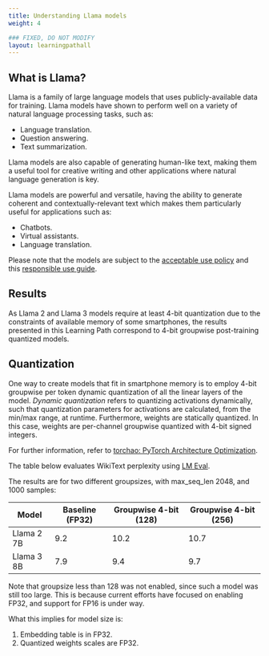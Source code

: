 ```yaml
---
title: Understanding Llama models
weight: 4

### FIXED, DO NOT MODIFY
layout: learningpathall
---
```


## What is Llama?

Llama is a family of large language models that uses publicly-available data for training. Llama models have shown to perform well on a variety of natural language processing tasks, such as:

* Language translation.
* Question answering.
* Text summarization.

Llama models are also capable of generating human-like text, making them a useful tool for creative writing and other applications where natural language generation is key.

Llama models are powerful and versatile, having the ability to generate coherent and contextually-relevant text which makes them particularly useful for applications such as:

* Chatbots.
* Virtual assistants.
* Language translation.

Please note that the models are subject to the [acceptable use policy](https://github.com/facebookresearch/llama/blob/main/USE_POLICY.md) and this [responsible use guide](https://ai.meta.com/static-resource/responsible-use-guide/).

## Results

As Llama 2 and Llama 3 models require at least 4-bit quantization due to the constraints of available memory of some smartphones, the results presented in this Learning Path correspond to 4-bit groupwise post-training quantized models.

## Quantization

One way to create models that fit in smartphone memory is to employ 4-bit groupwise per token dynamic quantization of all the linear layers of the model. *Dynamic quantization* refers to quantizing activations dynamically, such that quantization parameters for activations are calculated, from the min/max range, at runtime. Furthermore, weights are statically quantized. In this case, weights are per-channel groupwise quantized with 4-bit signed integers.

For further information, refer to [torchao: PyTorch Architecture Optimization](https://github.com/pytorch-labs/ao/).

The table below evaluates WikiText perplexity using [LM Eval](https://github.com/EleutherAI/lm-evaluation-harness).

The results are for two different groupsizes, with max_seq_len 2048, and 1000 samples:

|Model | Baseline (FP32) | Groupwise 4-bit (128) | Groupwise 4-bit (256)
|--------|-----------------| ---------------------- | ---------------
|Llama 2 7B | 9.2 | 10.2 | 10.7
|Llama 3 8B | 7.9 | 9.4 | 9.7

Note that groupsize less than 128 was not enabled, since such a model was still too large. This is because current efforts have focused on enabling FP32, and support for FP16 is under way.

What this implies for model size is:

1. Embedding table is in FP32.
2. Quantized weights scales are FP32.

